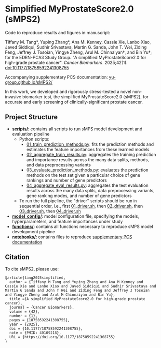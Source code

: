 # Simplified MyProstateScore2.0 (sMPS2)

Code to reproduce results and figures in manuscript:

Tiffany M. Tang*, Yuping Zhang*, Ana M. Kenney, Cassie Xie,  Lanbo Xiao, Javed Siddiqui, Sudhir Srivastava, Martin G. Sanda, John T. Wei, Ziding Feng, Jeffrey J. Tosoian, Yingye Zheng, Arul M. Chinnaiyan&#8224;,  and Bin Yu&#8224;; for the EDRN-PCA3 Study Group. "A simplified MyProstateScore2.0 for high-grade prostate cancer". *Cancer Biomarkers*. 2025;42(1). [doi:10.1177/18758592241308755](https://journals.sagepub.com/doi/10.1177/18758592241308755)

Accompanying supplementary PCS documentation: [yu-group.github.io/sMPS2/](yu-group.github.io/sMPS2/)

In this work, we developed and rigorously stress-tested a novel non-invasive biomarker test, the simplified MyProstateScore2.0 (sMPS2), for accurate and early screening of clinically-significant prostate cancer. 

## Project Structure

- **[scripts/](./scripts/)**: contains all scripts to run sMPS model development and evaluation pipeline
	- Python scripts:
		- [01_train_prediction_methods.py](./scripts/01_train_prediction_methods.py): fits the prediction methods and estimates the feature importances from these learned models 
		- [02_aggregate_train_results.py](./scripts/02_aggregate_train_results.py): aggregates the training prediction and importance results across the many data splits, methods, and data preprocessing variants
		- [03_evaluate_prediction_methods.py](./scripts/03_evaluate_prediction_methods.py): evaluates the prediction methods on the test set given a particular choice of gene rankings and number of gene predictors
		- [04_aggregate_eval_results.py](./scripts/04_aggregate_eval_results.py): aggregates the test evaluation results across the many data splits, data preprocessing variants, gene ranking modes, and number of gene predictors
	- To run the full pipeline, the "driver" scripts should be run in sequential order, i.e., first [01_driver.sh](./scripts/01_driver_train_prediction_methods.sh), then [02_driver.sh](./scripts/02_driver_aggregate_train_results.sh), then [03_driver.sh](./scripts/03_driver_evaluate_prediction_methods.sh), then [04_driver.sh](./scripts/04_driver_aggregate_eval_results.sh)
- **[model_config/](./model_config/)**: model configuration file, specifying the models, hyperparameters, and feature importances under study
- **[functions/](./functions/)**: contains all functions necessary to reproduce sMPS model development pipeline
- **[notebooks/](./notebooks/)**: contains files to reproduce [supplementary PCS documentation](yu-group.github.io/sMPS2/)

## Citation

To cite sMPS2, please use:

```
@article{tang2025simplified,
  author = {Tiffany M Tang and Yuping Zhang and Ana M Kenney and Cassie Xie and Lanbo Xiao and Javed Siddiqui and Sudhir Srivastava and Martin G Sanda and John T Wei and Ziding Feng and Jeffrey J Tosoian and Yingye Zheng and Arul M Chinnaiyan and Bin Yu},
  title ={A simplified MyProstateScore2.0 for high-grade prostate cancer},
  journal = {Cancer Biomarkers},
  volume = {42},
  number = {1},
  pages = {18758592241308755},
  year = {2025},
  doi = {10.1177/18758592241308755},
  note = {PMID: 40109218},
  URL = {https://doi.org/10.1177/18758592241308755}
}
```